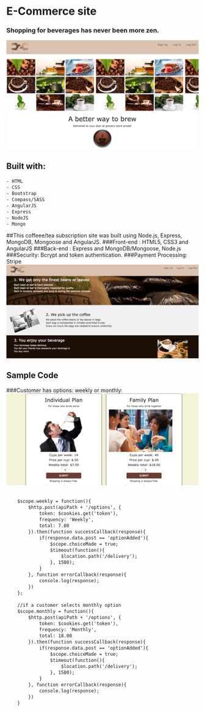 # E-Commerce site 
### Shopping for beverages has never been more zen.
![landing](images/landing_eCommerce.png "E-Commerce Landing")
## Built with:
```
- HTML
- CSS
- Bootstrap
- Compass/SASS
- AngularJS
- Express
- NodeJS
- Mongo
```
##This coffeee/tea subscription site was built using Node.js, Express, MongoDB, Mongoose and AngularJS. 
###Front-end : HTML5, CSS3 and AngularJS
###Back-end : Express and MongoDB/Mongoose, Node.js
###Security: Bcrypt and token authentication.
###Payment Processing: Stripe
![process](images/eCommerceIntro.png "E-Commerce Process")
## Sample Code
###Customer has options: weekly or monthly:
![options](images/eCommercesubscription.png "E-Commerce options")
```

	$scope.weekly = function(){
		$http.post(apiPath + '/options', {
			token: $cookies.get('token'),
			frequency: 'Weekly',
			total: 7.00
		}).then(function successCallback(response){
			if(response.data.post == 'optionAdded'){
				$scope.choiceMade = true;
				$timeout(function(){
					$location.path('/delivery');
				}, 1500);
			}	
		}, function errorCallback(response){
			console.log(response);
		})
	};

	//if a customer selects monthly option
	$scope.monthly = function(){
		$http.post(apiPath + '/options', {
			token: $cookies.get('token'),
			frequency: 'Monthly',
			total: 18.00
		}).then(function successCallback(response){
			if(response.data.post == 'optionAdded'){
				$scope.choiceMade = true;
				$timeout(function(){
					$location.path('/delivery');
				}, 1500);
			}
		}, function errorCallback(response){
			console.log(response);
		})
	}
```